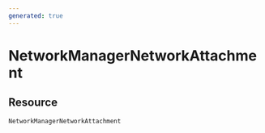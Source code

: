 ```yaml
---
generated: true
---
```


# NetworkManagerNetworkAttachment


## Resource

```text
NetworkManagerNetworkAttachment
```




